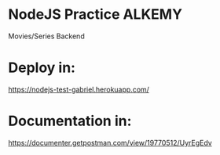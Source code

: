 # NodeJS Practice ALKEMY
Movies/Series Backend

# Deploy in:
https://nodejs-test-gabriel.herokuapp.com/

# Documentation in:
https://documenter.getpostman.com/view/19770512/UyrEgEdv
